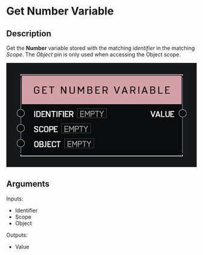 # Get Number Variable

## Description

Get the **Number** variable stored with the matching _identifier_ in the matching _Scope_. The _Object_ pin is only used when accessing the Object scope.

![Get Number Variable](../../.gitbook\assets\images\scripting\variables-advanced\get-number-variable.png)

## Arguments

Inputs:

* Identifier
* Scope
* Object

Outputs:

* Value
